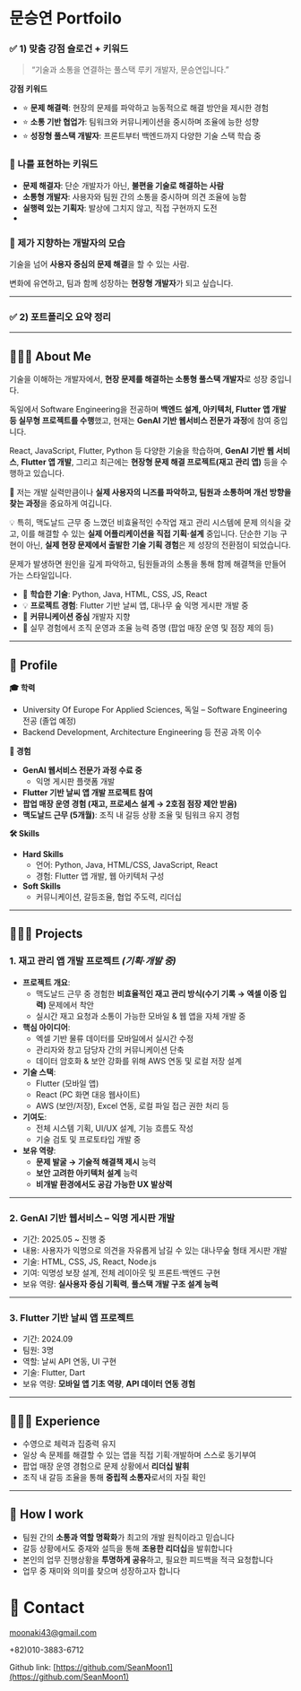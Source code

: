 # 문승연 Portfoilo

### ✅ 1) **맞춤 강점 슬로건 + 키워드**

> “기술과 소통을 연결하는 풀스택 루키 개발자, 문승연입니다.”
> 

**강점 키워드**

- ⭐ **문제 해결력**: 현장의 문제를 파악하고 능동적으로 해결 방안을 제시한 경험
- ⭐ **소통 기반 협업가**: 팀워크와 커뮤니케이션을 중시하며 조율에 능한 성향
- ⭐ **성장형 풀스택 개발자**: 프론트부터 백엔드까지 다양한 기술 스택 학습 중

### 🌟 나를 표현하는 키워드

- **문제 해결자**: 단순 개발자가 아닌, **불편을 기술로 해결하는 사람**
- **소통형 개발자**: 사용자와 팀원 간의 소통을 중시하며 의견 조율에 능함
- **실행력 있는 기획자**: 발상에 그치지 않고, 직접 구현까지 도전
- 

### 🧠 제가 지향하는 개발자의 모습

기술을 넘어 **사용자 중심의 문제 해결**을 할 수 있는 사람.

변화에 유연하고, 팀과 함께 성장하는 **현장형 개발자**가 되고 싶습니다.

---

### ✅ 2) 포트폴리오 요약 정리

---

## 👩🏻‍🚀 About Me

기술을 이해하는 개발자에서, **현장 문제를 해결하는 소통형 풀스택 개발자**로 성장 중입니다.

독일에서 Software Engineering을 전공하며 **백엔드 설계, 아키텍처, Flutter 앱 개발 등 실무형 프로젝트를 수행**했고, 현재는 **GenAI 기반 웹서비스 전문가 과정**에 참여 중입니다.

React, JavaScript, Flutter, Python 등 다양한 기술을 학습하며, **GenAI 기반 웹 서비스**, **Flutter 앱 개발**, 그리고 최근에는 **현장형 문제 해결 프로젝트(재고 관리 앱)** 등을 수행하고 있습니다.

👥 저는 개발 실력만큼이나 **실제 사용자의 니즈를 파악하고, 팀원과 소통하며 개선 방향을 찾는 과정**을 중요하게 여깁니다.

💡 특히, 맥도날드 근무 중 느꼈던 비효율적인 수작업 재고 관리 시스템에 문제 의식을 갖고, 이를 해결할 수 있는 **실제 어플리케이션을 직접 기획·설계** 중입니다. 단순한 기능 구현이 아닌, **실제 현장 문제에서 출발한 기술 기획 경험**은 제 성장의 전환점이 되었습니다.

문제가 발생하면 원인을 깊게 파악하고, 팀원들과의 소통을 통해 함께 해결책을 만들어가는 스타일입니다.

- 🎯 **학습한 기술**: Python, Java, HTML, CSS, JS, React
- 💡 **프로젝트 경험**: Flutter 기반 날씨 앱, 대나무 숲 익명 게시판 개발 중
- 🌱 **커뮤니케이션 중심** 개발자 지향
- 🧠 실무 경험에서 조직 운영과 조율 능력 증명 (팝업 매장 운영 및 점장 제의 등)

---

## 🔎 Profile

**🎓 학력**

- University Of Europe For Applied Sciences, 독일 – Software Engineering 전공 (졸업 예정)
- Backend Development, Architecture Engineering 등 전공 과목 이수

**💼 경험**

- **GenAI 웹서비스 전문가 과정 수료 중**
    - 익명 게시판 플랫폼 개발
- **Flutter 기반 날씨 앱 개발 프로젝트 참여**
- **팝업 매장 운영 경험 (재고, 프로세스 설계 → 2호점 점장 제안 받음)**
- **맥도날드 근무 (5개월)**: 조직 내 갈등 상황 조율 및 팀워크 유지 경험

**🛠 Skills**

- **Hard Skills**
    - 언어: Python, Java, HTML/CSS, JavaScript, React
    - 경험: Flutter 앱 개발, 웹 아키텍처 구성
- **Soft Skills**
    - 커뮤니케이션, 갈등조율, 협업 주도력, 리더십

---

## 👩🏻‍💻 Projects

### **1. 재고 관리 앱 개발 프로젝트** *(기획·개발 중)*

- **프로젝트 개요**:
    - 맥도날드 근무 중 경험한 **비효율적인 재고 관리 방식(수기 기록 → 엑셀 이중 입력)** 문제에서 착안
    - 실시간 재고 요청과 소통이 가능한 모바일 & 웹 앱을 자체 개발 중
- **핵심 아이디어**:
    - 엑셀 기반 물류 데이터를 모바일에서 실시간 수정
    - 관리자와 창고 담당자 간의 커뮤니케이션 단축
    - 데이터 암호화 & 보안 강화를 위해 AWS 연동 및 로컬 저장 설계
- **기술 스택**:
    - Flutter (모바일 앱)
    - React (PC 화면 대응 웹사이트)
    - AWS (보안/저장), Excel 연동, 로컬 파일 접근 권한 처리 등
- **기여도**:
    - 전체 시스템 기획, UI/UX 설계, 기능 흐름도 작성
    - 기술 검토 및 프로토타입 개발 중
- **보유 역량**:
    - **문제 발굴 → 기술적 해결책 제시** 능력
    - **보안 고려한 아키텍처 설계** 능력
    - **비개발 환경에서도 공감 가능한 UX 발상력**

---

### **2. GenAI 기반 웹서비스 – 익명 게시판 개발**

- 기간: 2025.05 ~ 진행 중
- 내용: 사용자가 익명으로 의견을 자유롭게 남길 수 있는 대나무숲 형태 게시판 개발
- 기술: HTML, CSS, JS, React, Node.js
- 기여: 익명성 보장 설계, 전체 레이아웃 및 프론트·백엔드 구현
- 보유 역량: **실사용자 중심 기획력**, **풀스택 개발 구조 설계 능력**

---

### **3. Flutter 기반 날씨 앱 프로젝트**

- 기간: 2024.09
- 팀원: 3명
- 역할: 날씨 API 연동, UI 구현
- 기술: Flutter, Dart
- 보유 역량: **모바일 앱 기초 역량**, **API 데이터 연동 경험**

---

## 👩🏻‍🚀 Experience

- 수영으로 체력과 집중력 유지
- 일상 속 문제를 해결할 수 있는 앱을 직접 기획·개발하며 스스로 동기부여
- 팝업 매장 운영 경험으로 문제 상황에서 **리더십 발휘**
- 조직 내 갈등 조율을 통해 **중립적 소통자**로서의 자질 확인

---

## 💫 How I work

- 팀원 간의 **소통과 역할 명확화**가 최고의 개발 원칙이라고 믿습니다
- 갈등 상황에서도 중재와 설득을 통해 **조용한 리더십**을 발휘합니다
- 본인의 업무 진행상황을 **투명하게 공유**하고, 필요한 피드백을 적극 요청합니다
- 업무 중 재미와 의미를 찾으며 성장하고자 합니다

# 👋 Contact

[moonaki43@gmail.com](mailto:moonaki43@gmail.com) 

+82)010-3883-6712

Github link: [https://github.com/SeanMoon1](https://github.com/SeanMoon1)